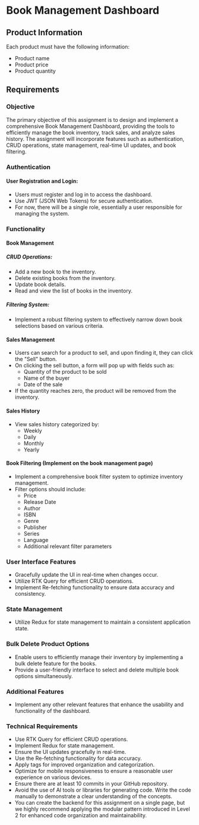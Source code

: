 # Book Management Dashboard

## Product Information

Each product must have the following information:

- Product name
- Product price
- Product quantity

## Requirements

### Objective

The primary objective of this assignment is to design and implement a comprehensive Book Management Dashboard, providing the tools to efficiently manage the book inventory, track sales, and analyze sales history. The assignment will incorporate features such as authentication, CRUD operations, state management, real-time UI updates, and book filtering.

### Authentication

#### User Registration and Login:

- Users must register and log in to access the dashboard.
- Use JWT (JSON Web Tokens) for secure authentication.
- For now, there will be a single role, essentially a user responsible for managing the system.

### Functionality

#### Book Management

##### CRUD Operations:

- Add a new book to the inventory.
- Delete existing books from the inventory.
- Update book details.
- Read and view the list of books in the inventory.

##### Filtering System:

- Implement a robust filtering system to effectively narrow down book selections based on various criteria.

#### Sales Management

- Users can search for a product to sell, and upon finding it, they can click the "Sell" button.
- On clicking the sell button, a form will pop up with fields such as:
  - Quantity of the product to be sold
  - Name of the buyer
  - Date of the sale
- If the quantity reaches zero, the product will be removed from the inventory.

#### Sales History

- View sales history categorized by:
  - Weekly
  - Daily
  - Monthly
  - Yearly

#### Book Filtering (Implement on the book management page)

- Implement a comprehensive book filter system to optimize inventory management.
- Filter options should include:
  - Price
  - Release Date
  - Author
  - ISBN
  - Genre
  - Publisher
  - Series
  - Language
  - Additional relevant filter parameters

### User Interface Features

- Gracefully update the UI in real-time when changes occur.
- Utilize RTK Query for efficient CRUD operations.
- Implement Re-fetching functionality to ensure data accuracy and consistency.

### State Management

- Utilize Redux for state management to maintain a consistent application state.

### Bulk Delete Product Options

- Enable users to efficiently manage their inventory by implementing a bulk delete feature for the books.
- Provide a user-friendly interface to select and delete multiple book options simultaneously.

### Additional Features

- Implement any other relevant features that enhance the usability and functionality of the dashboard.

### Technical Requirements

- Use RTK Query for efficient CRUD operations.
- Implement Redux for state management.
- Ensure the UI updates gracefully in real-time.
- Use the Re-fetching functionality for data accuracy.
- Apply tags for improved organization and categorization.
- Optimize for mobile responsiveness to ensure a reasonable user experience on various devices.
- Ensure there are at least 10 commits in your GitHub repository.
- Avoid the use of AI tools or libraries for generating code. Write the code manually to demonstrate a clear understanding of the concepts.
- You can create the backend for this assignment on a single page, but we highly recommend applying the modular pattern introduced in Level 2 for enhanced code organization and maintainability.
